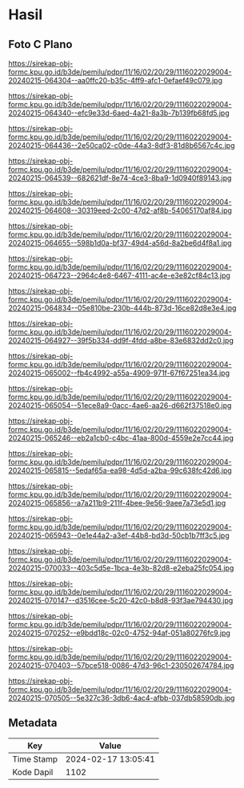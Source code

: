 # Hasil

## Foto C Plano

https://sirekap-obj-formc.kpu.go.id/b3de/pemilu/pdpr/11/16/02/20/29/1116022029004-20240215-064304--aa0ffc20-b35c-4ff9-afc1-0efaef49c079.jpg

https://sirekap-obj-formc.kpu.go.id/b3de/pemilu/pdpr/11/16/02/20/29/1116022029004-20240215-064340--efc9e33d-6aed-4a21-8a3b-7b139fb68fd5.jpg

https://sirekap-obj-formc.kpu.go.id/b3de/pemilu/pdpr/11/16/02/20/29/1116022029004-20240215-064436--2e50ca02-c0de-44a3-8df3-81d8b6567c4c.jpg

https://sirekap-obj-formc.kpu.go.id/b3de/pemilu/pdpr/11/16/02/20/29/1116022029004-20240215-064539--682621df-8e74-4ce3-8ba9-1d0940f89143.jpg

https://sirekap-obj-formc.kpu.go.id/b3de/pemilu/pdpr/11/16/02/20/29/1116022029004-20240215-064608--30319eed-2c00-47d2-af8b-54065170af84.jpg

https://sirekap-obj-formc.kpu.go.id/b3de/pemilu/pdpr/11/16/02/20/29/1116022029004-20240215-064655--598b1d0a-bf37-49d4-a56d-8a2be6d4f8a1.jpg

https://sirekap-obj-formc.kpu.go.id/b3de/pemilu/pdpr/11/16/02/20/29/1116022029004-20240215-064723--2964c4e8-6467-4111-ac4e-e3e82cf84c13.jpg

https://sirekap-obj-formc.kpu.go.id/b3de/pemilu/pdpr/11/16/02/20/29/1116022029004-20240215-064834--05e810be-230b-444b-873d-16ce82d8e3e4.jpg

https://sirekap-obj-formc.kpu.go.id/b3de/pemilu/pdpr/11/16/02/20/29/1116022029004-20240215-064927--39f5b334-dd9f-4fdd-a8be-83e6832dd2c0.jpg

https://sirekap-obj-formc.kpu.go.id/b3de/pemilu/pdpr/11/16/02/20/29/1116022029004-20240215-065002--fb4c4992-a55a-4909-971f-67f67251ea34.jpg

https://sirekap-obj-formc.kpu.go.id/b3de/pemilu/pdpr/11/16/02/20/29/1116022029004-20240215-065054--51ece8a9-0acc-4ae6-aa26-d662f37518e0.jpg

https://sirekap-obj-formc.kpu.go.id/b3de/pemilu/pdpr/11/16/02/20/29/1116022029004-20240215-065246--eb2a1cb0-c4bc-41aa-800d-4559e2e7cc44.jpg

https://sirekap-obj-formc.kpu.go.id/b3de/pemilu/pdpr/11/16/02/20/29/1116022029004-20240215-065815--5edaf65a-ea98-4d5d-a2ba-99c638fc42d6.jpg

https://sirekap-obj-formc.kpu.go.id/b3de/pemilu/pdpr/11/16/02/20/29/1116022029004-20240215-065856--a7a211b9-211f-4bee-9e56-9aee7a73e5d1.jpg

https://sirekap-obj-formc.kpu.go.id/b3de/pemilu/pdpr/11/16/02/20/29/1116022029004-20240215-065943--0e1e44a2-a3ef-44b8-bd3d-50cb1b7ff3c5.jpg

https://sirekap-obj-formc.kpu.go.id/b3de/pemilu/pdpr/11/16/02/20/29/1116022029004-20240215-070033--403c5d5e-1bca-4e3b-82d8-e2eba25fc054.jpg

https://sirekap-obj-formc.kpu.go.id/b3de/pemilu/pdpr/11/16/02/20/29/1116022029004-20240215-070147--d3516cee-5c20-42c0-b8d8-93f3ae794430.jpg

https://sirekap-obj-formc.kpu.go.id/b3de/pemilu/pdpr/11/16/02/20/29/1116022029004-20240215-070252--e9bdd18c-02c0-4752-94af-051a80276fc9.jpg

https://sirekap-obj-formc.kpu.go.id/b3de/pemilu/pdpr/11/16/02/20/29/1116022029004-20240215-070403--57bce518-0086-47d3-96c1-230502674784.jpg

https://sirekap-obj-formc.kpu.go.id/b3de/pemilu/pdpr/11/16/02/20/29/1116022029004-20240215-070505--5e327c36-3db6-4ac4-afbb-037db58590db.jpg


## Metadata

| Key        | Value               |
| ---------- | ------------------- |
| Time Stamp | 2024-02-17 13:05:41 |
| Kode Dapil | 1102                |



